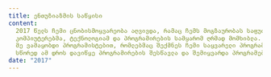 ```yaml
---
title: ენთუზიაზმის საწყისი
content:
  2017 წელს ჩემი ცნობისმოყვარეობა აღვივდა, რამაც ჩემს მოგზაურობას საფუძველი ჩაუდო.
  კომპიუტერებმა, ტექნოლოგიამ და პროგრამირების სამყარომ ღრმად მომხიბლა.
  მე ვამაყობდი პროგრამისტებით, რომლებმაც შექმნეს ჩემი საყვარელი პროგრამები და თამაშები.
  სწორედ ამ დროს დავიწყე პროგრამირების შესწავლა და შემიყვარდა პროგრამების შექმნა.
date: "2017"
---
```

